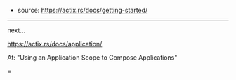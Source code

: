- source: <https://actix.rs/docs/getting-started/>

---

next...

<https://actix.rs/docs/application/>

At: "Using an Application Scope to Compose Applications"


=
